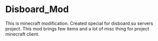 # Disboard_Mod
This is minecraft modification. Created special for disboard.su servers project.
This mod brings few items and a lot of misc thing for project minecraft client. 
